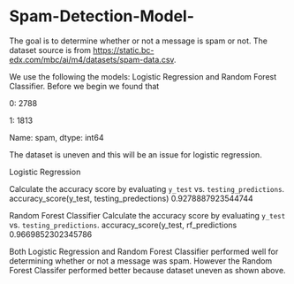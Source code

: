 # Spam-Detection-Model-

The goal is to determine whether or not a message is spam or not. 
The dataset source is from https://static.bc-edx.com/mbc/ai/m4/datasets/spam-data.csv.

We use the following the models: Logistic Regression and Random Forest Classifier.
Before we begin we found that 

0:    2788

1:    1813

Name: spam, dtype: int64

The dataset is uneven and this will be an issue for logistic regression.

Logistic Regression

Calculate the accuracy score by evaluating `y_test` vs. `testing_predictions`.
accuracy_score(y_test, testing_predections)
0.9278887923544744

Random Forest Classifier
Calculate the accuracy score by evaluating `y_test` vs. `testing_predictions`.
accuracy_score(y_test, rf_predictions
0.9669852302345786

Both Logistic Regression and Random Forest Classifier performed well
for determining whether or not a message was spam. 
However the Random Forest Classifer performed better because dataset uneven as shown above.
